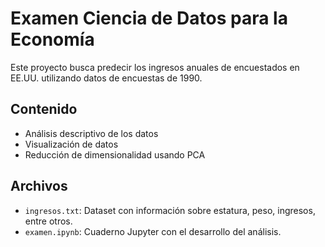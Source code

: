 # Examen Ciencia de Datos para la Economía
Este proyecto busca predecir los ingresos anuales de encuestados en EE.UU. utilizando datos de encuestas de 1990.

## Contenido
- Análisis descriptivo de los datos
- Visualización de datos
- Reducción de dimensionalidad usando PCA

## Archivos
- `ingresos.txt`: Dataset con información sobre estatura, peso, ingresos, entre otros.
- `examen.ipynb`: Cuaderno Jupyter con el desarrollo del análisis.
